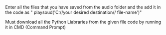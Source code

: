 Enter all the files that you have saved from the audio folder and the add it in the code as " playsoud('C://your desired destination// file-name')"

Must download all the Python Liabraries from the given file code by running it in CMD (Command Prompt)
